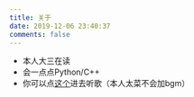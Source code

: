 ```yaml
---
title: 关于
date: 2019-12-06 23:40:37
comments: false
---
```


- 本人大三在读
- 会一点点Python/C++
- 你可以点[这个](https://music.163.com/#/user/home?id=543123365)进去听歌（本人太菜不会加bgm）
